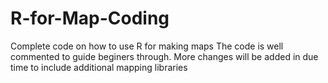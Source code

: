 # R-for-Map-Coding
Complete code on how to use R for making maps
The code is well commented to guide beginers through. More changes will be added in due time to include additional mapping libraries
